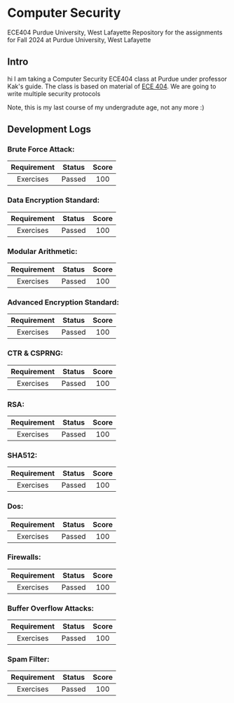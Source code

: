 # Computer Security 

ECE404 Purdue University, West Lafayette
Repository for the assignments for Fall 2024 at Purdue University, West Lafayette
## Intro
hi I am taking a Computer Security ECE404 class at Purdue under professor Kak's guide. The class is based on material of [ECE 404](https://engineering.purdue.edu/kak/compsec/Lectures.html). We are going to write multiple security protocols 

Note, this is my last course of my undergradute age, not any more :)

## Development Logs

### Brute Force Attack: 

| Requirement 	 | Status       | Score        |
| :-------------:| :----------: | :----------: |
| Exercises      | Passed       | 100   |


### Data Encryption Standard: 

| Requirement 	 | Status       | Score        |
| :-------------:| :----------: | :----------: |
| Exercises      | Passed       | 100   |


### Modular Arithmetic: 

| Requirement 	 | Status       | Score        |
| :-------------:| :----------: | :----------: |
| Exercises      | Passed       | 100   |


### Advanced Encryption Standard: 

| Requirement 	 | Status       | Score        |
| :-------------:| :----------: | :----------: |
| Exercises      | Passed       | 100   |


### CTR & CSPRNG: 

| Requirement 	 | Status       | Score        |
| :-------------:| :----------: | :----------: |
| Exercises      | Passed       | 100   |


### RSA: 

| Requirement 	 | Status       | Score        |
| :-------------:| :----------: | :----------: |
| Exercises      | Passed       | 100   |


### SHA512: 

| Requirement 	 | Status       | Score        |
| :-------------:| :----------: | :----------: |
| Exercises      | Passed       | 100   |


### Dos: 

| Requirement 	 | Status       | Score        |
| :-------------:| :----------: | :----------: |
| Exercises      | Passed       | 100   |


### Firewalls: 

| Requirement 	 | Status       | Score        |
| :-------------:| :----------: | :----------: |
| Exercises      | Passed       | 100   |


### Buffer Overflow Attacks: 

| Requirement 	 | Status       | Score        |
| :-------------:| :----------: | :----------: |
| Exercises      | Passed       | 100   |


### Spam Filter: 

| Requirement 	 | Status       | Score        |
| :-------------:| :----------: | :----------: |
| Exercises      | Passed       | 100   |




